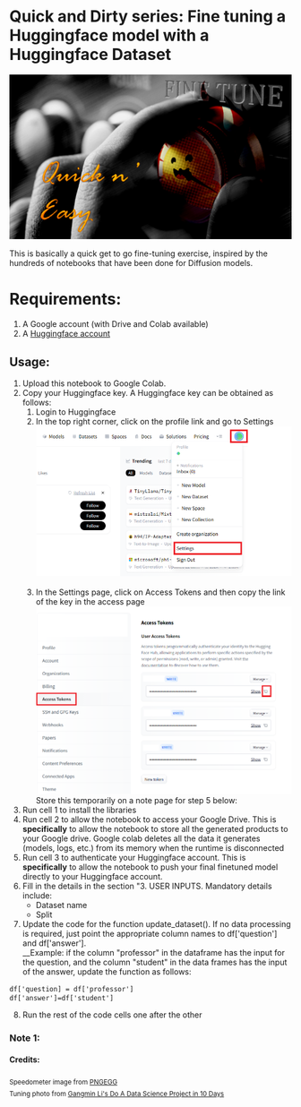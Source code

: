 # Quick and Dirty series: Fine tuning a Huggingface model with a Huggingface Dataset
<center><img src="https://github.com/SwamiKannan/Quick_and_Dirty-Supervised-Fine-Tuning/blob/main/images/cover3.png"></center>

This is basically a quick get to go fine-tuning exercise, inspired by the hundreds of notebooks that have been done for Diffusion models. 

# Requirements:
1. A Google account (with Drive and Colab available)
2. A [Huggingface account](https://huggingface.co/join)

## Usage:
1. Upload this notebook to Google Colab.
2. Copy your Huggingface key. A Huggingface key can be obtained as follows:
   <ol>
     <li> Login to Huggingface </li>
     <li> In the top right corner, click on the profile link and go to Settings</li>
     <center><img src="https://github.com/SwamiKannan/Quick_and_Dirty-Supervised-Fine-Tuning/blob/main/images/access_hf1.png"></center><br>
     <li> In the Settings page, click on Access Tokens and then copy the link of the key in the access page</li>
    <center><img src="https://github.com/SwamiKannan/Quick_and_Dirty-Supervised-Fine-Tuning/blob/main/images/access_hf2.png"></center>
      Store this temporarily on a note page for step 5 below:
   </ol>
3. Run cell 1 to install the libraries
4. Run cell 2 to allow the notebook to access your Google Drive. This is **specifically** to allow the notebook to store all the generated products to your Google drive. Google colab deletes all the data it generates (models, logs, etc.) from its memory when the runtime is disconnected
5. Run cell 3 to authenticate your Huggingface account. This is **specifically** to allow the notebook to push your final finetuned model directly to your Huggingface account.
6. Fill in the details in the section "3. USER INPUTS. Mandatory details include:
   <ul>
      <li>Dataset name</li>
      <li>Split</li>
   </ul>
7. Update the code for the function update_dataset(). If no data processing is required, just point the appropriate column names to df['question'] and df['answer']. <br>
__Example: if the column "professor" in the dataframe has the input for the question, and the column "student" in the data frames has the input of the answer, update the function as follows:
```
df['question] = df['professor']
df['answer']=df['student']
```
8. Run  the rest of the code cells one after the other
### Note 1: 
   

#### Credits:
<sub> Speedometer image from <a href="https://www.pngegg.com/en/search?q=speedometer"> PNGEGG </a><br>
Tuning photo from <a href="https://bookdown.org/gmli64/do_a_data_science_project_in_10_days/fine-tune-models.html">Gangmin Li's Do A Data Science Project in 10 Days </a>
</sub>
